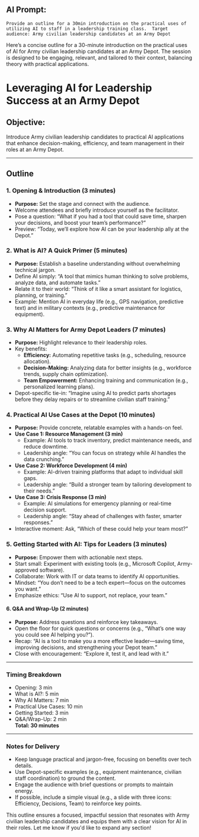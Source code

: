 ## AI Prompt:
```text
Provide an outline for a 30min introduction on the practical uses of utilizing AI to staff in a leadership training class.  Target audience: Army civilian leadership candidates at an Army Depot
```

Here’s a concise outline for a 30-minute introduction on the practical uses of AI for Army civilian leadership candidates at an Army Depot. The session is designed to be engaging, relevant, and tailored to their context, balancing theory with practical applications.

# Leveraging AI for Leadership Success at an Army Depot

## Objective:
Introduce Army civilian leadership candidates to practical AI applications that enhance decision-making, efficiency, and team management in their roles at an Army Depot.

---

## Outline

### 1. Opening & Introduction (3 minutes)
- **Purpose:** Set the stage and connect with the audience.
- Welcome attendees and briefly introduce yourself as the facilitator.
- Pose a question: “What if you had a tool that could save time, sharpen your decisions, and boost your team’s performance?”
- Preview: “Today, we’ll explore how AI can be your leadership ally at the Depot.”

### 2. What is AI? A Quick Primer (5 minutes)
- **Purpose:** Establish a baseline understanding without overwhelming technical jargon.
- Define AI simply: “A tool that mimics human thinking to solve problems, analyze data, and automate tasks.”
- Relate it to their world: “Think of it like a smart assistant for logistics, planning, or training.”
- Example: Mention AI in everyday life (e.g., GPS navigation, predictive text) and in military contexts (e.g., predictive maintenance for equipment).

### 3. Why AI Matters for Army Depot Leaders (7 minutes)
- **Purpose:** Highlight relevance to their leadership roles.
- Key benefits:
  - **Efficiency:** Automating repetitive tasks (e.g., scheduling, resource allocation).
  - **Decision-Making:** Analyzing data for better insights (e.g., workforce trends, supply chain optimization).
  - **Team Empowerment:** Enhancing training and communication (e.g., personalized learning plans).
- Depot-specific tie-in: “Imagine using AI to predict parts shortages before they delay repairs or to streamline civilian staff training.”

### 4. Practical AI Use Cases at the Depot (10 minutes)
- **Purpose:** Provide concrete, relatable examples with a hands-on feel.
- **Use Case 1: Resource Management (3 min)**
  - Example: AI tools to track inventory, predict maintenance needs, and reduce downtime.
  - Leadership angle: “You can focus on strategy while AI handles the data crunching.”
- **Use Case 2: Workforce Development (4 min)**
  - Example: AI-driven training platforms that adapt to individual skill gaps.
  - Leadership angle: “Build a stronger team by tailoring development to their needs.”
- **Use Case 3: Crisis Response (3 min)**
  - Example: AI simulations for emergency planning or real-time decision support.
  - Leadership angle: “Stay ahead of challenges with faster, smarter responses.”
- Interactive moment: Ask, “Which of these could help your team most?”

### 5. Getting Started with AI: Tips for Leaders (3 minutes)
- **Purpose:** Empower them with actionable next steps.
- Start small: Experiment with existing tools (e.g., Microsoft Copilot, Army-approved software).
- Collaborate: Work with IT or data teams to identify AI opportunities.
- Mindset: “You don’t need to be a tech expert—focus on the outcomes you want.”
- Emphasize ethics: “Use AI to support, not replace, your team.”

#### 6. Q&A and Wrap-Up (2 minutes)
- **Purpose:** Address questions and reinforce key takeaways.
- Open the floor for quick questions or concerns (e.g., “What’s one way you could see AI helping you?”).
- Recap: “AI is a tool to make you a more effective leader—saving time, improving decisions, and strengthening your Depot team.”
- Close with encouragement: “Explore it, test it, and lead with it.”

---

### Timing Breakdown
- Opening: 3 min
- What is AI?: 5 min
- Why AI Matters: 7 min
- Practical Use Cases: 10 min
- Getting Started: 3 min
- Q&A/Wrap-Up: 2 min  
**Total: 30 minutes**

---

### Notes for Delivery
- Keep language practical and jargon-free, focusing on benefits over tech details.
- Use Depot-specific examples (e.g., equipment maintenance, civilian staff coordination) to ground the content.
- Engage the audience with brief questions or prompts to maintain energy.
- If possible, include a simple visual (e.g., a slide with three icons: Efficiency, Decisions, Team) to reinforce key points.

This outline ensures a focused, impactful session that resonates with Army civilian leadership candidates and equips them with a clear vision for AI in their roles. Let me know if you'd like to expand any section!